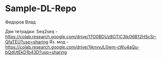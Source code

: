# Sample-DL-Repo
Федоров Влад

Две тетрадки: Seq2seq - https://colab.research.google.com/drive/17O0BDUz8GTlC3lkO6B12HScSr-QfaTEU?usp=sharing
              Яз. мод - https://colab.research.google.com/drive/1jknvvJL0wm-cWu4aQu-bQdUtEkD1b43D?usp=sharing
